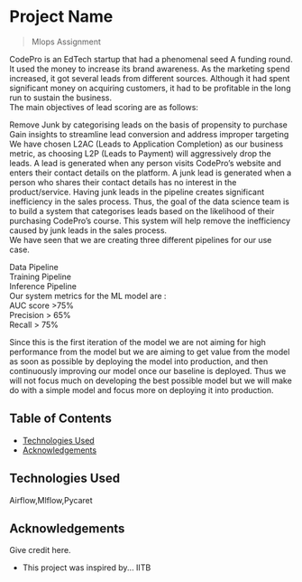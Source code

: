 # Project Name
>Mlops Assignment

CodePro is an EdTech startup that had a phenomenal seed A funding round. 
It used the money to increase its brand awareness. As the marketing spend increased, it got several leads from different sources. Although it had spent significant money on acquiring customers, it had to be profitable in the long run to sustain the business. <br /> The main objectives of lead scoring are as follows:

Remove Junk by categorising leads on the basis of propensity to purchase
Gain insights to streamline lead conversion and address improper targeting
We have chosen L2AC (Leads to Application Completion) as our business metric, as choosing L2P (Leads to Payment) will aggressively drop the leads.
A lead is generated when any person visits CodePro’s website and enters their contact details on the platform. A junk lead is generated when a person who shares their contact details has no interest in the product/service.
Having junk leads in the pipeline creates significant inefficiency in the sales process. Thus, the goal of the data science team is to build a system that categorises leads based on the likelihood of their purchasing CodePro’s course. This system will help remove the inefficiency caused by junk leads in the sales process. <br /> We have seen that we are creating three different pipelines for our use case.<br />

Data Pipeline<br />
Training Pipeline<br />
Inference Pipeline<br />
Our system metrics for the ML model are :<br />
AUC score >75%<br />
Precision > 65%<br />
Recall > 75%<br />
 

Since this is the first iteration of the model we are not aiming for high performance from the model but we are aiming to get value from the model as soon as possible by deploying the model into production, and then continuously improving our model once our baseline is deployed. Thus we will not focus much on developing the best possible model but we will make do with a simple model and focus more on deploying it into production.
## Table of Contents

* [Technologies Used](#technologies-used)
* [Acknowledgements](#acknowledgements)

<!-- You can include any other section that is pertinent to your problem -->



<!-- You don't have to answer all the questions - just the ones relevant to your project. -->


<!-- You don't have to answer all the questions - just the ones relevant to your project. -->


## Technologies Used
Airflow,Mlflow,Pycaret
<!-- As the libraries versions keep on changing, it is recommended to mention the version of library used in this project -->

## Acknowledgements
Give credit here.
- This project was inspired by...
IITB




<!-- Optional -->
<!-- ## License -->
<!-- This project is open source and available under the [... License](). -->

<!-- You don't have to include all sections - just the one's relevant to your project -->